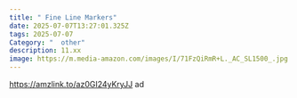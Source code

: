 ```yaml
---
title: " Fine Line Markers"
date: 2025-07-07T13:27:01.325Z
tags: 2025-07-07
Category: "  other"
description: 11.xx
image: https://m.media-amazon.com/images/I/71FzQiRmR+L._AC_SL1500_.jpg
---
```

https://amzlink.to/az0GI24yKryJJ ad